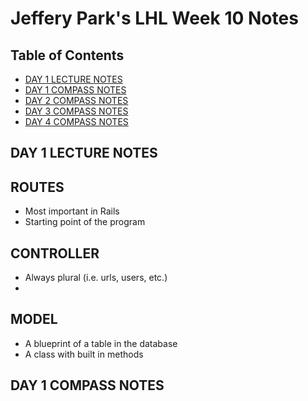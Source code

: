 # **Jeffery Park's LHL Week 10 Notes**

## **Table of Contents**

- [DAY 1 LECTURE NOTES](#day1lec)
- [DAY 1 COMPASS NOTES](#day1comp)
- [DAY 2 COMPASS NOTES](#day2comp)
- [DAY 3 COMPASS NOTES](#day3comp)
- [DAY 4 COMPASS NOTES](#day4comp)

<a id="day1lec"></a>
## **DAY 1 LECTURE NOTES**

## ROUTES

  - Most important in Rails
  - Starting point of the program

## CONTROLLER

  - Always plural (i.e. urls, users, etc.)
  - 

## MODEL

  - A blueprint of a table in the database
  - A class with built in methods



<a id="day1comp"></a>
## **DAY 1 COMPASS NOTES**
